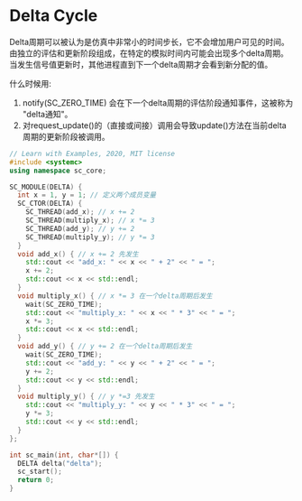# Delta Cycle

Delta周期可以被认为是仿真中非常小的时间步长，它不会增加用户可见的时间。由独立的评估和更新阶段组成，在特定的模拟时间内可能会出现多个delta周期。当发生信号值更新时，其他进程直到下一个delta周期才会看到新分配的值。

什么时候用:

  1. notify(SC_ZERO_TIME) 会在下一个delta周期的评估阶段通知事件，这被称为 "delta通知"。
  2. 对request_update()的（直接或间接）调用会导致update()方法在当前delta周期的更新阶段被调用。

```cpp
// Learn with Examples, 2020, MIT license
#include <systemc>
using namespace sc_core;

SC_MODULE(DELTA) {
  int x = 1, y = 1; // 定义两个成员变量
  SC_CTOR(DELTA) {
    SC_THREAD(add_x); // x += 2
    SC_THREAD(multiply_x); // x *= 3
    SC_THREAD(add_y); // y += 2
    SC_THREAD(multiply_y); // y *= 3
  }
  void add_x() { // x += 2 先发生
    std::cout << "add_x: " << x << " + 2" << " = ";
    x += 2;
    std::cout << x << std::endl;
  }
  void multiply_x() { // x *= 3 在一个delta周期后发生
    wait(SC_ZERO_TIME);
    std::cout << "multiply_x: " << x << " * 3" << " = ";
    x *= 3;
    std::cout << x << std::endl;
  }
  void add_y() { // y += 2 在一个delta周期后发生
    wait(SC_ZERO_TIME);
    std::cout << "add_y: " << y << " + 2" << " = ";
    y += 2;
    std::cout << y << std::endl;
  }
  void multiply_y() { // y *=3 先发生
    std::cout << "multiply_y: " << y << " * 3" << " = ";
    y *= 3;
    std::cout << y << std::endl;
  }
};

int sc_main(int, char*[]) {
  DELTA delta("delta");
  sc_start();
  return 0;
}


```

